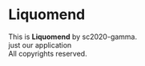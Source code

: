 # Liquomend

This is __Liquomend__ by sc2020-gamma.<br>
just our application<br>
All copyrights reserved.